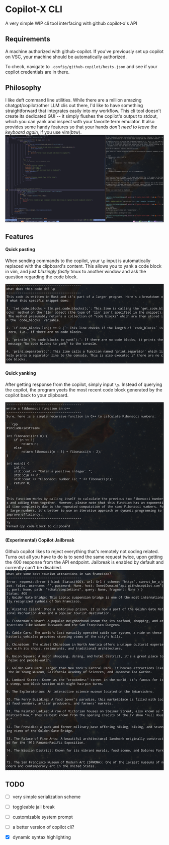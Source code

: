 # Copilot-X CLI

A very simple WIP cli tool interfacing with github copilot-x's API


## Requirements

A machine authorized with github-copilot. If you've previously set up copilot on VSC,
your machine should be automatically authorized.

To check, navigate to `.config/github-copilot/hosts.json` and see if your copilot credentials are in
there.

## Philosophy

I like deft command line utilities. While there are a million amazing chatgpt/copilot/other LLM
clis out there, I'd like to have something straightforward that integrates easily into my workflow.
This cli tool doesn't create its dedicated GUI -- it simply flushes the copilot's output to stdout,
which you can yank and inspect with your favorite term emulator. It also provides some handy
features so that your hands _don't need to leave the keyboard again_, if you use vim(btw).
![alt text](images/workflow.png)

## Features

#### Quick pasting

When sending commands to the copilot, your `\p` input is automatically replaced with the clipboard's
content. This allows you to yank a code block in vim, and just _blazingly fastly_ tmux to another
window and ask the question regarding the code block.

![alt text](images/feat_quick_pasting.png)

#### Quick yanking

After getting response from the copilot, simply input `\y`. Instead of querying the copilot, the
program yeets the most recent code block generated by the copilot back to your clipboard.

![alt text](images/feat_quick_yanking.png)

#### (Experimental) Copilot Jailbreak

Github copilot likes to reject everything that's remotely not coding related. Turns out all you have
to do is to send the same request twice, upon getting the 400 response from the API endpoint.
Jailbreak is enabled by default and currently can't be disabled.
![alt text](images/feat_copilot_jailbreak.png)

## TODO

- [ ] very simple serialization scheme
- [ ] toggleable jail break
- [ ] customizable system prompt
- [ ] a better version of copilot cli?
- [x] dynamic syntax highlighting

